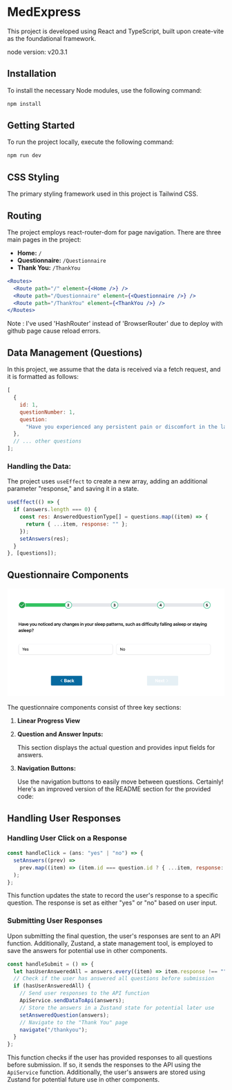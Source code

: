 # MedExpress

This project is developed using React and TypeScript, built upon create-vite as the foundational framework.

node version: v20.3.1

## Installation

To install the necessary Node modules, use the following command:

```bash
npm install
```

## Getting Started

To run the project locally, execute the following command:

```bash
npm run dev
```

## CSS Styling

The primary styling framework used in this project is Tailwind CSS.

## Routing

The project employs react-router-dom for page navigation. There are three main pages in the project:

- **Home:** `/`
- **Questionnaire:** `/Questionnaire`
- **Thank You:** `/ThankYou`

```jsx
<Routes>
  <Route path="/" element={<Home />} />
  <Route path="/Questionnaire" element={<Questionnaire />} />
  <Route path="/ThankYou" element={<ThankYou />} />
</Routes>
```

Note : I've used 'HashRouter' instead of 'BrowserRouter' due to deploy with github page cause reload errors.

## Data Management (Questions)

In this project, we assume that the data is received via a fetch request, and it is formatted as follows:

```javascript
[
  {
    id: 1,
    questionNumber: 1,
    question:
      "Have you experienced any persistent pain or discomfort in the last week that you would like the doctor to assess?",
  },
  // ... other questions
];
```

### Handling the Data:

The project uses `useEffect` to create a new array, adding an additional parameter "response," and saving it in a state.

```javascript
useEffect(() => {
  if (answers.length === 0) {
    const res: AnsweredQuestionType[] = questions.map((item) => {
      return { ...item, response: "" };
    });
    setAnswers(res);
  }
}, [questions]);
```

## Questionnaire Components

![alt text](image.png)

The questionnaire components consist of three key sections:

1. **Linear Progress View**

2. **Question and Answer Inputs:**

   This section displays the actual question and provides input fields for answers.

3. **Navigation Buttons:**

   Use the navigation buttons to easily move between questions.
   Certainly! Here's an improved version of the README section for the provided code:

## Handling User Responses

### Handling User Click on a Response

```jsx
const handleClick = (ans: "yes" | "no") => {
  setAnswers((prev) =>
    prev.map((item) => (item.id === question.id ? { ...item, response: ans } : item))
  );
};
```

This function updates the state to record the user's response to a specific question. The response is set as either "yes" or "no" based on user input.

### Submitting User Responses

Upon submitting the final question, the user's responses are sent to an API function. Additionally, Zustand, a state management tool, is employed to save the answers for potential use in other components.

```jsx
const handleSubmit = () => {
  let hasUserAnsweredAll = answers.every((item) => item.response !== "");
  // Check if the user has answered all questions before submission
  if (hasUserAnsweredAll) {
    // Send user responses to the API function
    ApiService.sendDataToApi(answers);
    // Store the answers in a Zustand state for potential later use
    setAnsweredQuestion(answers);
    // Navigate to the "Thank You" page
    navigate("/thankyou");
  }
};
```

This function checks if the user has provided responses to all questions before submission. If so, it sends the responses to the API using the `ApiService` function. Additionally, the user's answers are stored using Zustand for potential future use in other components.
